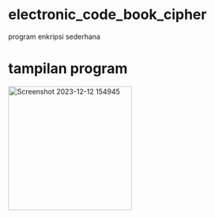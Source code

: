 # electronic_code_book_cipher
program enkripsi sederhana 

# tampilan program

<img width="250" alt="Screenshot 2023-12-12 154945" src="https://github.com/pyatamaa/electronic_code_book_cipher/assets/92738041/ef4a6811-ec2d-4174-a02f-9988d6f22758">
